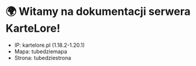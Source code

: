 # 🌍 Witamy na dokumentacji serwera KarteLore!


- IP: kartelore.pl (1.18.2-1.20.1)
- Mapa: tubedziemapa
- Strona: tubedziestrona
